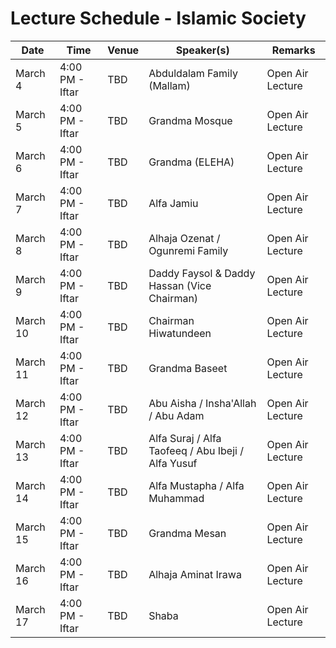 # **Lecture Schedule - Islamic Society**

| Date       | Time                 | Venue       | Speaker(s)                          | Remarks         |
|------------|----------------------|------------|--------------------------------------|----------------|
| March 4    | 4:00 PM - Iftar       | TBD        | Abduldalam Family (Mallam)          | Open Air Lecture |
| March 5    | 4:00 PM - Iftar       | TBD        | Grandma Mosque                      | Open Air Lecture |
| March 6    | 4:00 PM - Iftar       | TBD        | Grandma (ELEHA)                     | Open Air Lecture |
| March 7    | 4:00 PM - Iftar       | TBD        | Alfa Jamiu                          | Open Air Lecture |
| March 8    | 4:00 PM - Iftar       | TBD        | Alhaja Ozenat / Ogunremi Family     | Open Air Lecture |
| March 9    | 4:00 PM - Iftar       | TBD        | Daddy Faysol & Daddy Hassan (Vice Chairman) | Open Air Lecture |
| March 10   | 4:00 PM - Iftar       | TBD        | Chairman Hiwatundeen                | Open Air Lecture |
| March 11   | 4:00 PM - Iftar       | TBD        | Grandma Baseet                      | Open Air Lecture |
| March 12   | 4:00 PM - Iftar       | TBD        | Abu Aisha / Insha'Allah / Abu Adam  | Open Air Lecture |
| March 13   | 4:00 PM - Iftar       | TBD        | Alfa Suraj / Alfa Taofeeq / Abu Ibeji / Alfa Yusuf | Open Air Lecture |
| March 14   | 4:00 PM - Iftar       | TBD        | Alfa Mustapha / Alfa Muhammad       | Open Air Lecture |
| March 15   | 4:00 PM - Iftar       | TBD        | Grandma Mesan                       | Open Air Lecture |
| March 16   | 4:00 PM - Iftar       | TBD        | Alhaja Aminat Irawa                 | Open Air Lecture |
| March 17   | 4:00 PM - Iftar       | TBD        | Shaba                               | Open Air Lecture |
